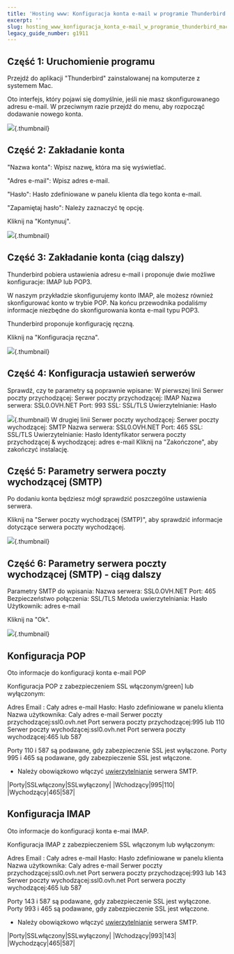 ```yaml
---
title: 'Hosting www: Konfiguracja konta e-mail w programie Thunderbird Mac'
excerpt: ''
slug: hosting_www_konfiguracja_konta_e-mail_w_programie_thunderbird_mac
legacy_guide_number: g1911
---
```



## Część 1: Uruchomienie programu
Przejdź do aplikacji "Thunderbird" zainstalowanej na komputerze z systemem Mac.

Oto interfejs, który pojawi się domyślnie, jeśli nie masz skonfigurowanego adresu e-mail. W przeciwnym razie przejdź do menu, aby rozpocząć dodawanie nowego konta.

![](images/img_2856.jpg){.thumbnail}


## Część 2: Zakładanie konta
"Nazwa konta": Wpisz nazwę, która ma się wyświetlać.

"Adres e-mail": Wpisz adres e-mail.

"Hasło": Hasło zdefiniowane w panelu klienta dla tego konta e-mail.

"Zapamiętaj hasło": Należy zaznaczyć tę opcję.

Kliknij na "Kontynuuj".

![](images/img_2857.jpg){.thumbnail}


## Część 3: Zakładanie konta (ciąg dalszy)
Thunderbird pobiera ustawienia adresu e-mail i proponuje dwie możliwe konfiguracje:  IMAP lub POP3.

W naszym przykładzie skonfigurujemy konto IMAP, ale możesz również skonfigurować konto w trybie POP. Na końcu przewodnika podaliśmy informacje niezbędne do skonfigurowania konta e-mail typu POP3.

Thunderbird proponuje konfigurację ręczną.

Kliknij na "Konfiguracja ręczna".

![](images/img_2858.jpg){.thumbnail}


## Część 4: Konfiguracja ustawień serwerów
Sprawdź, czy te parametry są poprawnie wpisane:
W pierwszej linii Serwer poczty przychodzącej:
Serwer poczty przychodzącej: IMAP
Nazwa serwera: SSL0.OVH.NET
Port: 993
SSL: SSL/TLS
Uwierzytelnianie: Hasło

![](images/img_2859.jpg){.thumbnail}
W drugiej linii Serwer poczty wychodzącej:
Serwer poczty wychodzącej: SMTP
Nazwa serwera: SSL0.OVH.NET
Port: 465
SSL: SSL/TLS
Uwierzytelnianie: Hasło
Identyfikator serwera poczty przychodzącej & wychodzącej: adres e-mail
Kliknij na "Zakończone", aby zakończyć instalację.


## Część 5: Parametry serwera poczty wychodzącej (SMTP)
Po dodaniu konta będziesz mógł sprawdzić poszczególne ustawienia serwera. 

Kliknij na "Serwer poczty wychodzącej (SMTP)", aby sprawdzić informacje dotyczące serwera poczty wychodzącej.

![](images/img_2860.jpg){.thumbnail}


## Część 6: Parametry serwera poczty wychodzącej (SMTP) - ciąg dalszy
Parametry SMTP do wpisania:
Nazwa serwera: SSL0.OVH.NET
Port: 465
Bezpieczeństwo połączenia: SSL/TLS
Metoda uwierzytelniania: Hasło
Użytkownik: adres e-mail

Kliknij na "Ok".

![](images/img_2861.jpg){.thumbnail}


## Konfiguracja POP
Oto informacje do konfiguracji konta e-mail POP

Konfiguracja POP z zabezpieczeniem SSL włączonym/green] lub wyłączonym:

Adres Email : Cały adres e-mail
Hasło: Hasło zdefiniowane w panelu klienta
Nazwa użytkownika: Caly adres e-mail
Serwer poczty przychodzącej:ssl0.ovh.net
Port serwera poczty przychodzącej:995 lub 110
Serwer poczty wychodzącej:ssl0.ovh.net
Port serwera poczty wychodzącej:465 lub 587

Porty 110 i 587 są podawane, gdy zabezpieczenie SSL jest wyłączone.
Porty 995 i 465 są podawane, gdy zabezpieczenie SSL jest włączone.


- Należy obowiązkowo włączyć [uwierzytelnianie](#parametres_des_comptes_parametres_du_serveur_sortant_smtp) serwera SMTP.


|Porty|SSLwłączony|SSLwyłączony|
|Wchodzący|995|110|
|Wychodzący|465|587|




## Konfiguracja IMAP
Oto informacje do konfiguracji konta e-mai IMAP.

Konfiguracja IMAP z zabezpieczeniem SSL włączonym lub wyłączonym:

Adres Email : Cały adres e-mail
Hasło: Hasło zdefiniowane w panelu klienta
Nazwa użytkownika: Caly adres e-mail
Serwer poczty przychodzącej:ssl0.ovh.net
Port serwera poczty przychodzącej:993 lub 143
Serwer poczty wychodzącej:ssl0.ovh.net
Port serwera poczty wychodzącej:465 lub 587

Porty 143 i 587 są podawane, gdy zabezpieczenie SSL jest wyłączone.
Porty 993 i 465 są podawane, gdy zabezpieczenie SSL jest włączone.


- Należy obowiązkowo włączyć [uwierzytelnianie](#parametres_des_comptes_parametres_du_serveur_sortant_smtp) serwera SMTP.


|Porty|SSLwłączony|SSLwyłączony|
|Wchodzący|993|143|
|Wychodzący|465|587|



